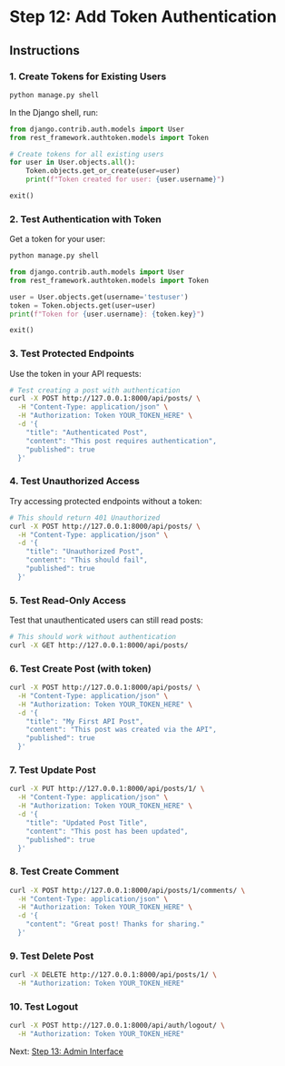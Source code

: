 # Step 12: Add Token Authentication

## Instructions

### 1. Create Tokens for Existing Users

```bash
python manage.py shell
```

In the Django shell, run:

```python
from django.contrib.auth.models import User
from rest_framework.authtoken.models import Token

# Create tokens for all existing users
for user in User.objects.all():
    Token.objects.get_or_create(user=user)
    print(f"Token created for user: {user.username}")

exit()
```

### 2. Test Authentication with Token

Get a token for your user:

```bash
python manage.py shell
```

```python
from django.contrib.auth.models import User
from rest_framework.authtoken.models import Token

user = User.objects.get(username='testuser')
token = Token.objects.get(user=user)
print(f"Token for {user.username}: {token.key}")

exit()
```

### 3. Test Protected Endpoints

Use the token in your API requests:

```bash
# Test creating a post with authentication
curl -X POST http://127.0.0.1:8000/api/posts/ \
  -H "Content-Type: application/json" \
  -H "Authorization: Token YOUR_TOKEN_HERE" \
  -d '{
    "title": "Authenticated Post",
    "content": "This post requires authentication",
    "published": true
  }'
```

### 4. Test Unauthorized Access

Try accessing protected endpoints without a token:

```bash
# This should return 401 Unauthorized
curl -X POST http://127.0.0.1:8000/api/posts/ \
  -H "Content-Type: application/json" \
  -d '{
    "title": "Unauthorized Post",
    "content": "This should fail",
    "published": true
  }'
```

### 5. Test Read-Only Access

Test that unauthenticated users can still read posts:

```bash
# This should work without authentication
curl -X GET http://127.0.0.1:8000/api/posts/
```

### 6. Test Create Post (with token)

```bash
curl -X POST http://127.0.0.1:8000/api/posts/ \
  -H "Content-Type: application/json" \
  -H "Authorization: Token YOUR_TOKEN_HERE" \
  -d '{
    "title": "My First API Post",
    "content": "This post was created via the API",
    "published": true
  }'
```

### 7. Test Update Post

```bash
curl -X PUT http://127.0.0.1:8000/api/posts/1/ \
  -H "Content-Type: application/json" \
  -H "Authorization: Token YOUR_TOKEN_HERE" \
  -d '{
    "title": "Updated Post Title",
    "content": "This post has been updated",
    "published": true
  }'
```

### 8. Test Create Comment

```bash
curl -X POST http://127.0.0.1:8000/api/posts/1/comments/ \
  -H "Content-Type: application/json" \
  -H "Authorization: Token YOUR_TOKEN_HERE" \
  -d '{
    "content": "Great post! Thanks for sharing."
  }'
```

### 9. Test Delete Post

```bash
curl -X DELETE http://127.0.0.1:8000/api/posts/1/ \
  -H "Authorization: Token YOUR_TOKEN_HERE"
```

### 10. Test Logout

```bash
curl -X POST http://127.0.0.1:8000/api/auth/logout/ \
  -H "Authorization: Token YOUR_TOKEN_HERE"
```

Next: [Step 13: Admin Interface](step-13-admin-interface.md)
